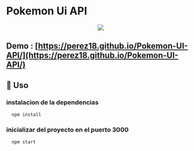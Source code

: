 # Pokemon Ui API

<p align="center"> 
<img src="https://aux.iconspalace.com/uploads/2116404522463441715.png">
</p>

## Demo : [https://perez18.github.io/Pokemon-UI-API/](https://perez18.github.io/Pokemon-UI-API/)

## 👋 Uso
### instalacion de la dependencias
```
  npm install 
```

### inicializar del proyecto en el puerto 3000

```
  npm start 
```